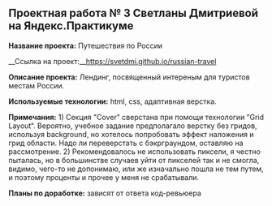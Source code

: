 ## Проектная работа № 3 Светланы Дмитриевой на Яндекс.Практикуме

__Название проекта:__ Путешествия по России

 __Ссылка на проект:__https://svetdmi.github.io/russian-travel

__Описание проекта:__ Лендинг, посвященный интереным для туристов местам России.

__Используемые технологии:__ html, css, адаптивная верстка.

__Примечания:__ 1) Секция "Cover" сверстана при помощи технологии ”Grid Layout“. Вероятно, учебное задание предполагало верстку  без гридов, используя background, но хотелось попробовать эффект наложения и грид области. Надо ли переверстать с бэкрграундом, оставляю на рассмотрение. 2) Рекомендовалось не использовать пиксели, я честно пыталась, но в большинстве случаев уйти от пикселей так и не смогла, видимо, чего-то не допонимаю, или же изначально пошла не тем путем, и поэтому проценты и прочее у меня не срабатывали. 

__Планы по доработке:__ зависят от ответа код-ревьюера

